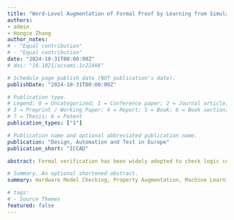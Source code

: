 ```yaml
---
title: "Word-Level Augmentation of Formal Proof by Learning from Simulation Traces"
authors:
- admin
- Hongce Zhang
author_notes:
# - "Equal contribution"
# - "Equal contribution"
date: "2024-10-31T00:00:00Z"
# doi: "10.1021/acsami.1c22466"

# Schedule page publish date (NOT publication's date).
publishDate: "2024-10-31T00:00:00Z"

# Publication type.
# Legend: 0 = Uncategorized; 1 = Conference paper; 2 = Journal article;
# 3 = Preprint / Working Paper; 4 = Report; 5 = Book; 6 = Book section;
# 7 = Thesis; 8 = Patent
publication_types: ["1"]

# Publication name and optional abbreviated publication name.
publication: "Design, Automation and Test in Europe"
publication_short: "ICCAD"

abstract: Formal verification has been widely adopted to check logic correctness. One of the challenges in formal  verification is how to quickly reach a formal proof for a user-specified property. This is especially difficult when the property involves word-level reasoning. In this work, we propose to augment the target property with additional conjectures automatically learned from simulation traces. The conjectures are generated by a reinforcement learning model, which dynamically expands production rules according to observations from simulation. Experiments show that our property strengthening method achieves notable speed-up on multiple verification tasks, including sequential equivalence checking and word-level property checking.

# Summary. An optional shortened abstract.
summary: Hardware Model Checking, Property Augmentation, Machine Learning

# tags:
# - Source Themes
featured: false
---
```

